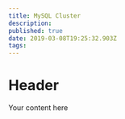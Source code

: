 ```yaml
---
title: MySQL Cluster
description: 
published: true
date: 2019-03-08T19:25:32.903Z
tags: 
---
```


# Header

Your content here